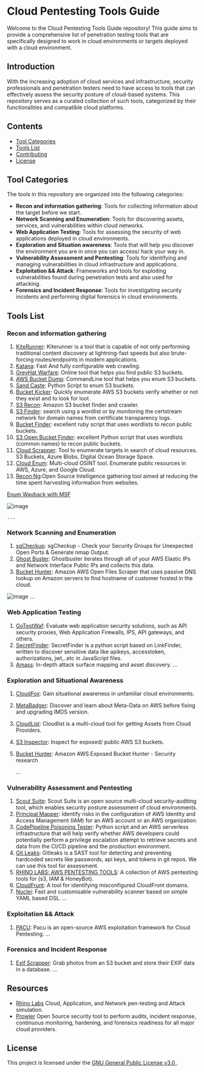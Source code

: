 # Cloud Pentesting Tools Guide

Welcome to the Cloud Pentesting Tools Guide repository! This guide aims to provide a comprehensive list of penetration testing tools that are specifically designed to work in cloud environments or targets deployed with a cloud environment.

## Introduction

With the increasing adoption of cloud services and infrastructure, security professionals and penetration testers need to have access to tools that can effectively assess the security posture of cloud-based systems. This repository serves as a curated collection of such tools, categorized by their functionalities and compatible cloud platforms.

## Contents

- [Tool Categories](#tool-categories)
- [Tools List](#tools-list)
- [Contributing](#contributing)
- [License](#license)

## Tool Categories

The tools in this repository are organized into the following categories:

- **Recon and information gathering**: Tools for collecting information about the target before we start.
- **Network Scanning and Enumeration**: Tools for discovering assets, services, and vulnerabilities within cloud networks.
- **Web Application Testing**: Tools for assessing the security of web applications deployed in cloud environments.
- **Exploration and Situation awareness**: Tools that will help you discover the environment you are in once you can access/ hack your way in.
- **Vulnerability Assessment and Pentesting**: Tools for identifying and managing vulnerabilities in cloud infrastructure and applications.
- **Exploitation && Attack**: Frameworks and tools for exploiting vulnerabilities found during penetration tests and also used for attacking.
- **Forensics and Incident Response**: Tools for investigating security incidents and performing digital forensics in cloud environments.

## Tools List

### Recon and information gathering
1. [KiteRunner](https://github.com/assetnote/kiterunner): Kiterunner is a tool that is capable of not only performing traditional content discovery at lightning-fast speeds but also brute-forcing routes/endpoints in modern applications.
2. [Katana](https://github.com/projectdiscovery/katana): Fast And fully configurable web crawling.
3. [GreyHat Warfare](http://buckets.grayhatwarfare.com/): Online tool that helps you find public S3 buckets.
4. [AWS Bucket Dump](https://github.com/jordanpotti/AWSBucketDump): CommandLine tool that helps you enum S3 buckets.
5. [Sand Caste](https://github.com/0xSearches/sandcastle): Python Script to enum S3 buckets.
6. [Bucket Kicker](https://github.com/craighays/bucketkicker): Quickly enumerate AWS S3 buckets verify whether or not they exist and to look for loot.
7. [S3 Recon](https://github.com/clarketm/s3recon): Amazon S3 bucket finder and crawler.
8. [S3 Finder](https://github.com/magisterquis/s3finder): search using a wordlist or by monitoring the certstream network for domain names from certificate transparency logs.
9. [Bucket Finder](https://github.com/mattweidner/bucket_finder): excellent ruby script that uses wordlists to recon public buckets.
10. [S3 Open Bucket Finder](https://github.com/siddharth2395/s3-open-bucket-finder): excellent Python script that uses wordlists (common names) to recon public buckets.
11. [Cloud Scrapper](https://github.com/jordanpotti/CloudScraper): Tool to enumerate targets in search of cloud resources. S3 Buckets, Azure Blobs, Digital Ocean Storage Space.
12. [Cloud Enum](https://github.com/initstring/cloud_enum): Multi-cloud OSINT tool. Enumerate public resources in AWS, Azure, and Google Cloud.
13. [Recon Ng](https://github.com/lanmaster53/recon-ng):Open Source Intelligence gathering tool aimed at reducing the time spent harvesting information from websites.




[Enum Wayback with MSF](https://github.com/mubix/stuff/blob/master/metasploit/enum_wayback.rb)

![image](https://github.com/wupmemo/Cloud-Security-Kit/assets/15247512/ce277746-9042-4fa4-a62b-762a9bf2fa2f)

    ...

### Network Scanning and Enumeration

1. [sgCheckup](https://github.com/goldfiglabs/sgCheckup): sgCheckup - Check your Security Groups for Unexpected Open Ports & Generate nmap Output.
2. [Ghost Buster](https://github.com/assetnote/ghostbuster): Ghostbuster iterates through all of your AWS Elastic IPs and Network Interface Public IPs and collects this data.
3. [Bucket Hunter](https://github.com/samuelcardillo/bucket-hunter): Amazon AWS Open Files Scraper that uses passive DNS lookup on Amazon servers to find hostname of customer hosted in the cloud.

![image](https://github.com/wupmemo/Cloud-Security-Kit/assets/15247512/4223ebd1-9334-4d0f-abbe-44617407ff6f)
   ...

### Web Application Testing

1. [GoTestWaf](https://github.com/wallarm/gotestwaf): Evaluate web application security solutions, such as API security proxies, Web Application Firewalls, IPS, API gateways, and others.
2. [SecretFinder](https://github.com/m4ll0k/SecretFinder): SecretFinder is a python script based on LinkFinder, written to discover sensitive data like apikeys, accesstoken, authorizations, jwt,..etc in JavaScript files.
3. [Amass](https://github.com/owasp-amass/amass): In-depth attack surface mapping and asset discovery.
   ...

### Exploration and Situational Awareness

1. [CloudFox](https://github.com/BishopFox/cloudfox): Gain situational awareness in unfamiliar cloud environments.
2. [MetaBadger](https://github.com/salesforce/metabadger): Discover and learn about Meta-Data on AWS before fixing and upgrading IMDS version.
3. [CloudList](https://github.com/projectdiscovery/cloudlist): Cloudlist is a multi-cloud tool for getting Assets from Cloud Providers.
4. [S3 Inspector](https://github.com/clario-tech/s3-inspector): Inspect for exposed/ public AWS S3 buckets.
5. [Bucket Hunter](https://github.com/samuelcardillo/bucket-hunter): Amazon AWS Exposed Bucket Hunter - Security research


   ...

### Vulnerability Assessment and Pentesting

1. [Scout Suite](https://github.com/nccgroup/ScoutSuite): Scout Suite is an open source multi-cloud security-auditing tool, which enables security posture assessment of cloud environments.
2. [Principal Mapper](https://github.com/nccgroup/PMapper): Identify risks in the configuration of AWS Identity and Access Management (IAM) for an AWS account or an AWS organization.
3. [CodePipeline Poisoning Tester](https://github.com/AsierRF/CodePipeline-Poisoning-Tester): Python script and an AWS serverless infrastructure that will help verify whether AWS developers could potentially perform a privilege escalation attempt to retrieve secrets and data from the CI/CD pipeline and the production environment.
4. [Git Leaks](https://github.com/gitleaks/gitleaks): Gitleaks is a SAST tool for detecting and preventing hardcoded secrets like passwords, api keys, and tokens in git repos. We can use this tool for assessment.
5. [RHINO LABS: AWS PENTESTING TOOLS](https://github.com/RhinoSecurityLabs/Security-Research/tree/master/tools/aws-pentest-tools): A collection of AWS pentesting tools for (s3, IAM & HoneyBot).
6. [CloudFrunt](https://github.com/MindPointGroup/cloudfrunt): A tool for identifying misconfigured CloudFront domains.
7. [Nuclei](https://github.com/projectdiscovery/nuclei): Fast and customisable vulnerability scanner based on simple YAML based DSL.
   ...
   
### Exploitation && Attack

1. [PACU](https://github.com/RhinoSecurityLabs/pacu): Pacu is an open-source AWS exploitation framework for Cloud Pentesting.
   ...


### Forensics and Incident Response

1. [Exif Scrapper](https://github.com/downpat/exif-scraper): Grab photos from an S3 bucket and store their EXIF data in a database.
   ...

## Resources

- [Rhino Labs](https://github.com/RhinoSecurityLabs) Cloud, Application, and Network pen-testing and Attack simulation.
- [Prowler](https://github.com/prowler-cloud/prowler) Open Source security tool to perform audits, incident response, continuous monitoring, hardening, and forensics readiness for all major cloud providers.


## License

This project is licensed under the [GNU General Public License v3.0
](LICENSE).
